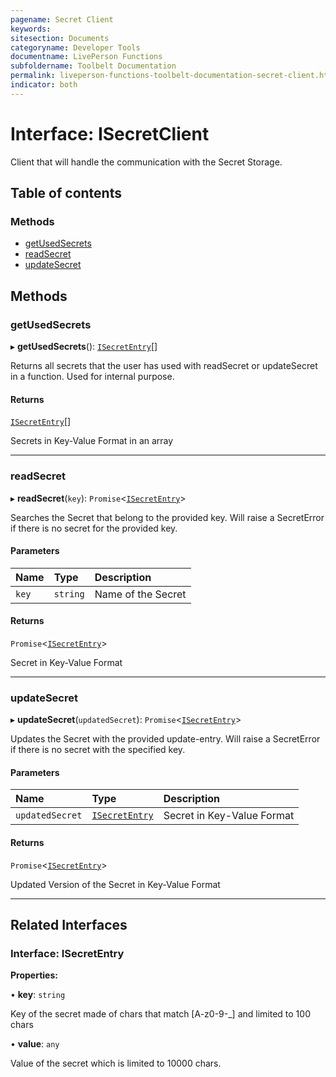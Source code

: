 ```yaml
---
pagename: Secret Client
keywords:
sitesection: Documents
categoryname: Developer Tools
documentname: LivePerson Functions
subfoldername: Toolbelt Documentation
permalink: liveperson-functions-toolbelt-documentation-secret-client.html 
indicator: both
---
```


# Interface: ISecretClient

Client that will handle the communication with the Secret Storage.

## Table of contents

### Methods

- [getUsedSecrets](#getusedsecrets)
- [readSecret](#readsecret)
- [updateSecret](#updatesecret)

## Methods

### getUsedSecrets

▸ **getUsedSecrets**(): [`ISecretEntry`](#interface-isecretentry)[]

Returns all secrets that the user has used with readSecret or updateSecret in a function.
Used for internal purpose.

#### Returns

[`ISecretEntry`](#interface-isecretentry)[]

Secrets in Key-Value Format in an array

___

### readSecret

▸ **readSecret**(`key`): `Promise`<[`ISecretEntry`](#interface-isecretentry)\>

Searches the Secret that belong to the provided key.
Will raise a SecretError if there is no secret for the provided key.

#### Parameters

| Name | Type | Description |
| :------ | :------ | :------ |
| `key` | `string` | Name of the Secret |

#### Returns

`Promise`<[`ISecretEntry`](#interface-isecretentry)\>

Secret in Key-Value Format

___

### updateSecret

▸ **updateSecret**(`updatedSecret`): `Promise`<[`ISecretEntry`](#interface-isecretentry)\>

Updates the Secret with the provided update-entry.
Will raise a SecretError if there is no secret with the specified key.

#### Parameters

| Name | Type | Description |
| :------ | :------ | :------ |
| `updatedSecret` | [`ISecretEntry`](#interface-isecretentry) | Secret in Key-Value Format |

#### Returns

`Promise`<[`ISecretEntry`](#interface-isecretentry)\>

Updated Version of the Secret in Key-Value Format

___

## Related Interfaces

### Interface: ISecretEntry

**Properties:**

• **key**: `string`

Key of the secret made of chars that match [A-z0-9-_] and limited to 100 chars

• **value**: `any`

Value of the secret which is limited to 10000 chars.
